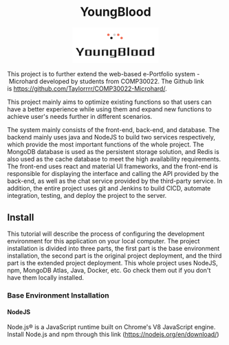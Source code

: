 <h1 align="center">YoungBlood</h1>
<p align="center">
    <img src="logo.png" alt="logo" width="200"/>
</p>

This project is to further extend the web-based e-Portfolio system - Microhard developed by students from COMP30022. The Github link is https://github.com/Taylorrrr/COMP30022-Microhard/.

This project mainly aims to optimize existing functions so that users can have a better experience while using them and expand new functions to achieve user's needs further in different scenarios.

The system mainly consists of the front-end, back-end, and database. The backend mainly uses java and NodeJS to build two services respectively, which provide the most important functions of the whole project. The MongoDB database is used as the persistent storage solution, and Redis is also used as the cache database to meet the high availability requirements. The front-end uses react and material UI frameworks, and the front-end is responsible for displaying the interface and calling the API provided by the back-end, as well as the chat service provided by the third-party service. In addition, the entire project uses git and Jenkins to build CICD, automate integration, testing, and deploy the project to the server.

## Install
This tutorial will describe the process of configuring the development environment for this application on your local computer. The project installation is divided into three parts, the first part is the base environment installation, the second part is the original project deployment, and the third part is the extended project deployment. This whole project uses NodeJS, npm, MongoDB Atlas, Java, Docker, etc. Go check them out if you don't have them locally installed.

### Base Environment Installation
#### NodeJS
Node.js® is a JavaScript runtime built on Chrome's V8 JavaScript engine.
Install Node.js and npm through this link (https://nodejs.org/en/download/)
